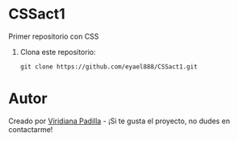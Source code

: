 # CSSact1
Primer repositorio con CSS

1. Clona este repositorio:
    ```
    git clone https://github.com/eyael888/CSSact1.git
    ```
# Autor
Creado por [Viridiana Padilla](https://github.com/eyael888) - ¡Si te gusta el proyecto, no dudes en contactarme!

